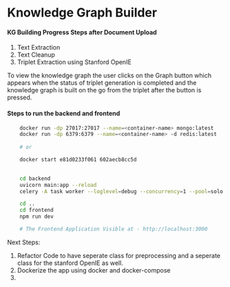 # Knowledge Graph Builder 



#### KG Building Progress Steps after Document Upload
1) Text Extraction 
2) Text Cleanup 
3) Triplet Extraction using Stanford OpenIE

To view the knowledge graph the user clicks on the Graph button which appears when the status of triplet generation is completed and the knowledge graph is built on the go from the triplet after the button is pressed.


#### Steps to run the backend and frontend

```zsh
    docker run -dp 27017:27017 --name=<container-name> mongo:latest
    docker run -dp 6379:6379 --name=<container-name> -d redis:latest
    
    # or

    docker start e81d0233f061 602aecb8cc5d
    

    cd backend
    uvicorn main:app --reload
    celery -A task worker --loglevel=debug --concurrency=1 --pool=solo

    cd ..
    cd frontend 
    npm run dev

    # The Frontend Application Visible at - http://localhost:3000
```
Next Steps: 

1) Refactor Code to have seperate class for preprocessing and a seperate class for the stanford OpenIE as well. 
2) Dockerize the app using docker and docker-compose
3)